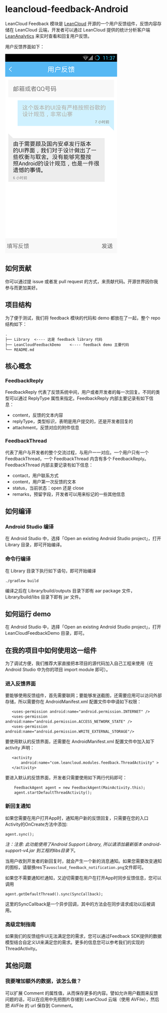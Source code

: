 # leancloud-feedback-Android

LeanCloud Feedback 模块是 [LeanCloud](https://leancloud.cn) 开源的一个用户反馈组件，反馈内容存储在 LeanCloud 云端，开发者可以通过 LeanCloud 提供的统计分析客户端 [LeanAnalytics](https://itunes.apple.com/IE/app/id854896336) 来实时查看和回复用户反馈。

用户反馈界面如下：


![image](images/Screen.png)



## 如何贡献
你可以通过提 issue 或者发 pull request 的方式，来贡献代码。开源世界因你我参与而更加美好。

## 项目结构
为了便于测试，我们将 feedback 模块的代码和 demo 都放在了一起，整个 repo 结构如下：

```
.
├── Library  <---- 这是 feedback library 代码
├── LeanCloudFeedbackDemo    <---- feedback demo 主要代码
└── README.md
```

## 核心概念
### FeedbackReply
FeedbackReply 代表了反馈系统中间，用户或者开发者的每一次回复。不同的类型可以通过 ReplyType 属性来指定。FeedbackReply 内部主要记录有如下信息：

* content，反馈的文本内容
* replyType，类型标识，表明是用户提交的，还是开发者回复的
* attachment，反馈对应的附件信息

### FeedbackThread
代表了用户与开发者的整个交流过程，与用户一一对应。一个用户只有一个 FeedbackThread，一个 FeedbackThread 内含有多个 FeedbackReply。FeedbackThread 内部主要记录有如下信息：

* contact，用户联系方式
* content，用户第一次反馈的文本
* status，当前状态：open 还是 close
* remarks，预留字段，开发者可以用来标记的一些其他信息

## 如何编译
### Android Studio 编译
在 Android Studio 中，选择「Open an existing Android Studio project」，打开 Library 目录，即可开始编译。

### 命令行编译
在 Library 目录下执行如下语句，即可开始编译

```
./gradlew build
```

编译之后在 Library/build/outputs 目录下即有 aar package 文件， Library/build/libs 目录下即有 jar 文件。


## 如何运行 demo
在 Android Studio 中，选择「Open an existing Android Studio project」，打开 LeanCloudFeedbackDemo 目录，即可。


## 在我的项目中如何使用这一组件
为了调试方便，我们推荐大家直接把本项目的源代码加入自己工程来使用（在 Android Studio 中为你的项目 import module 即可）。

### 进入反馈界面

要能够使用反馈组件，首先需要联网；要能够发送截图，还需要应用可以访问外部存储，所以需要你在 AndroidManifest.xml 配置文件中申请如下权限：

```
   <uses-permission android:name="android.permission.INTERNET" />
   <uses-permission android:name="android.permission.ACCESS_NETWORK_STATE" />
   <uses-permission android:name="android.permission.WRITE_EXTERNAL_STORAGE"/>
```

要使用默认的反馈界面，还需要在 AndroidManifest.xml 配置文件中加入如下 activity 声明：

```
   <activity
       android:name="com.leancloud.modules.feedback.ThreadActivity" >
   </activity>
```

要进入默认的反馈界面，开发者只需要使用如下两行代码即可：

```
    FeedbackAgent agent = new FeedbackAgent(MainActivity.this);
    agent.startDefaultThreadActivity();
```

### 新回复通知
如果您需要在用户打开App时，通知用户新的反馈回复，只需要在您的入口Activity的OnCreate方法中添加:

```
agent.sync();
```


*注：注意: 此功能使用了Android Support Library, 所以请添加最新版本 android-support-v4.jar 到工程的libs目录下*。

当用户收到开发者的新回复时，就会产生一个新的消息通知。如果您需要改变通知的图标，请替换res下`avoscloud_feedback_notification.png`文件即可。

如果您不需要通知栏通知，又迫切需要在用户在打开App时同步反馈信息，您可以调用

```
agent.getDefaultThread().sync(SyncCallback);
```

这里的SyncCallback是一个异步回调，其中的方法会在同步请求成功以后被调用。


### 高级定制指南

如果我们的反馈组件UI无法满足您的需求，您可以通过Feedback SDK提供的数据模型结合自定义UI来满足您的需求。更多的信息您可以参考我们的实现的 ThreadActivity。

## 其他问题
### 我要增加额外的数据，该怎么做？
可以扩展 Comment 的属性值，从而保存更多的内容。譬如允许用户截图来反馈问题的话，可以在应用中先把图片存储到 LeanCloud 云端（使用 AVFile），然后把 AVFile 的 url 保存到 Comment。

